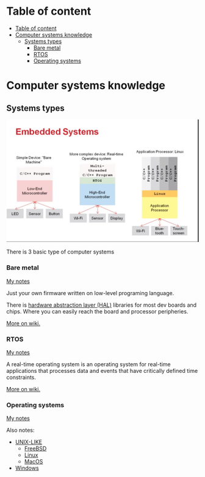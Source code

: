 # Table of content
- [Table of content](#table-of-content)
- [Computer systems knowledge](#computer-systems-knowledge)
  - [Systems types](#systems-types)
    - [Bare metal](#bare-metal)
    - [RTOS](#rtos)
    - [Operating systems](#operating-systems)
# Computer systems knowledge

## Systems types

![](docs/systems.jpg)

There is 3 basic type of computer systems

### Bare metal

[My notes](./docs/bare.md)

Just your own firmware written on low-level programing language.

There is [hardware abstraction layer (HAL)](https://en.wikipedia.org/wiki/Hardware_abstraction#In_operating_systems) libraries for most dev boards and chips.
Where you can easily reach the board and processor peripheries.

[More on wiki.](https://en.wikipedia.org/wiki/Bare_machine)


### RTOS

[My notes](./docs/rtos/README.md)

A real-time operating system is an operating system for real-time applications that processes data and events that have critically defined time constraints.

[More on wiki.](https://en.wikipedia.org/wiki/Real-time_operating_system)



### Operating systems

[My notes](./docs/oss/README.md)


Also notes:
 - [UNIX-LIKE](https://en.wikipedia.org/wiki/Unix-like)
   - [FreeBSD](./docs/oss/unix-like/bsd/README.md)
   - [Linux](./docs/oss/unix-like/linux/README.md)
   - [MacOS](./docs/oss/unix-like/mac/README.md)
 - [Windows](./docs/oss/win/README.md)
